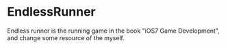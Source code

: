 EndlessRunner
=============

Endless runner is the running game in the book "iOS7 Game Development", and change some resource of the myself.
